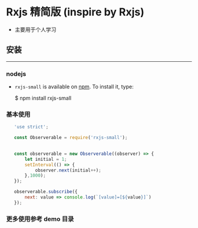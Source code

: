 # Rxjs 精简版 (inspire by Rxjs)
 - 主要用于个人学习


## 安装
***
### nodejs
- `rxjs-small`  is available on [npm](http://npmjs.org). To install it, type:

    $ npm install rxjs-small

###  基本使用

 ```js
    'use strict';

    const Observerable = require('rxjs-small');

    
    const observerable = new Observerable((observer) => {
        let initial = 1;
        setInterval(() => {
            observer.next(initial++);
        },1000);
    });

    observerable.subscribe({
        next: value => console.log(`[value]=[${value}]`)
    });
 ```


### 更多使用参考 demo 目录 